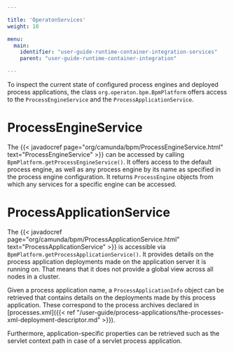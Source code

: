 ```yaml
---

title: 'OperatonServices'
weight: 10

menu:
  main:
    identifier: "user-guide-runtime-container-integration-services"
    parent: "user-guide-runtime-container-integration"

---
```


To inspect the current state of configured process engines and deployed process applications, the class `org.operaton.bpm.BpmPlatform` offers access to the `ProcessEngineService` and the `ProcessApplicationService`.


# ProcessEngineService

The {{< javadocref page="org/camunda/bpm/ProcessEngineService.html" text="ProcessEngineService" >}} can be accessed by calling `BpmPlatform.getProcessEngineService()`. It offers access to the default process engine, as well as any process engine by its name as specified in the process engine configuration. It returns `ProcessEngine` objects from which any services for a specific engine can be accessed.


# ProcessApplicationService

The {{< javadocref page="org/camunda/bpm/ProcessApplicationService.html" text="ProcessApplicationService" >}} is accessible via `BpmPlatform.getProcessApplicationService()`. It provides details on the process application deployments made on the application server it is running on. That means that it does not provide a global view across all nodes in a cluster.

Given a process application name, a `ProcessApplicationInfo` object can be retrieved that contains details on the deployments made by this process application. These correspond to the process archives declared in [processes.xml]({{< ref "/user-guide/process-applications/the-processes-xml-deployment-descriptor.md" >}}).

Furthermore, application-specific properties can be retrieved such as the servlet context path in case of a servlet process application.